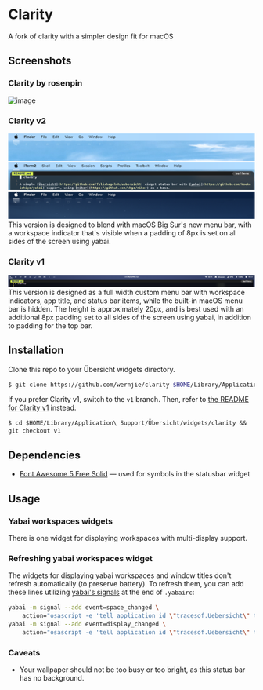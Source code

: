 # Clarity
A fork of clarity with a simpler design fit for macOS

## Screenshots
### Clarity by rosenpin
<img width="635" alt="image" src="https://user-images.githubusercontent.com/5289630/167585495-cf47748e-1bff-4f26-b089-34943cc68f68.png">

### Clarity v2
![](showcase/screenshot_v2L.png)
![](showcase/screenshot_v2W.png)
![](showcase/screenshot_v2D.png)
This version is designed to blend with macOS Big Sur's new menu bar, with a workspace indicator that's visible when a padding of 8px is set on all sides of the screen using yabai.

### Clarity v1
![](showcase/screenshot_v1.png)
This version is designed as a full width custom menu bar with workspace indicators, app title, and status bar items, while the built-in macOS menu bar is hidden. The height is approximately 20px, and is best used with an additional 8px padding set to all sides of the screen using yabai, in addition to padding for the top bar.

## Installation

Clone this repo to your Übersicht widgets directory.

```bash
$ git clone https://github.com/wernjie/clarity $HOME/Library/Application\ Support/Übersicht/widgets/clarity
```

If you prefer Clarity v1, switch to the `v1` branch. Then, refer to [the README for Clarity v1](https://github.com/wernjie/clarity/blob/v1/README.md) instead.
```
$ cd $HOME/Library/Application\ Support/Übersicht/widgets/clarity && git checkout v1
```

## Dependencies

- [Font Awesome 5 Free Solid](https://fontawesome.com/) — used for symbols in the statusbar widget

## Usage

### Yabai workspaces widgets

There is one widget for displaying workspaces with multi-display support.

### Refreshing yabai workspaces widget

The widgets for displaying yabai workspaces and window titles don't refresh automatically (to preserve battery). To refresh them, you can add these lines utilizing [yabai's signals](https://github.com/koekeishiya/yabai/wiki/Commands#automation-with-rules-and-signals) at the end of `.yabairc`:

```sh
yabai -m signal --add event=space_changed \
    action="osascript -e 'tell application id \"tracesof.Uebersicht\" to refresh widget id \"clarity-spaces-jsx\"'"
yabai -m signal --add event=display_changed \
    action="osascript -e 'tell application id \"tracesof.Uebersicht\" to refresh widget id \"clarity-spaces-jsx\"'"
```

### Caveats

- Your wallpaper should not be too busy or too bright, as this status bar has no background.


